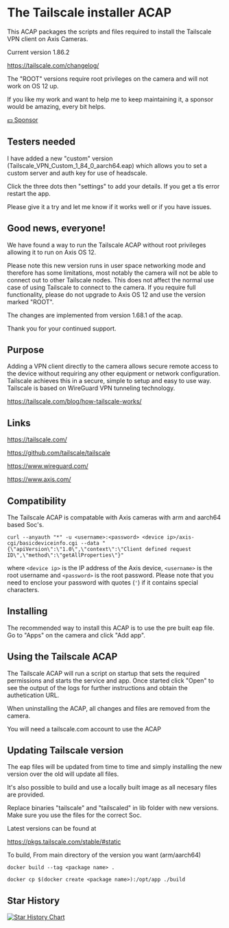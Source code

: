 # The Tailscale installer ACAP

This ACAP packages the scripts and files required to install the Tailscale VPN client on Axis Cameras.

Current version 1.86.2

https://tailscale.com/changelog/

The "ROOT" versions require root privileges on the camera and will not work on OS 12 up.

If you like my work and want to help me to keep maintaining it, a sponsor would be amazing, every bit helps.

[:dollar: Sponsor](https://github.com/sponsors/Mo3he)

## Testers needed

I have added a new "custom" version (Tailscale_VPN_Custom_1_84_0_aarch64.eap) which allows you to set a custom server and auth key for use of headscale.

Click the three dots then "settings" to add your details.
If you get a tls error restart the app.

Please give it a try and let me know if it works well or if you have issues.

## Good news, everyone!

We have found a way to run the Tailscale ACAP without root privileges allowing it to run on Axis OS 12.

Please note this new version runs in user space networking mode and therefore has some limitations, most notably the camera will not be able to connect out to other Tailscale nodes.
This does not affect the normal use case of using Tailscale to connect to the camera.
If you require full functionality, please do not upgrade to Axis OS 12 and use the version marked "ROOT".

The changes are implemented from version 1.68.1 of the acap.

Thank you for your continued support.

## Purpose

Adding a VPN client directly to the camera allows secure remote access to the device without requiring any other equipment or network configuration.
Tailscale achieves this in a secure, simple to setup and easy to use way.
Tailscale is based on WireGuard VPN tunneling technology.

https://tailscale.com/blog/how-tailscale-works/

## Links

https://tailscale.com/

https://github.com/tailscale/tailscale 

https://www.wireguard.com/

https://www.axis.com/

## Compatibility

The Tailscale ACAP is compatable with Axis cameras with arm and aarch64 based Soc's.

```
curl --anyauth "*" -u <username>:<password> <device ip>/axis-cgi/basicdeviceinfo.cgi --data "{\"apiVersion\":\"1.0\",\"context\":\"Client defined request ID\",\"method\":\"getAllProperties\"}"
```

where `<device ip>` is the IP address of the Axis device, `<username>` is the root username and `<password>` is the root password. Please
note that you need to enclose your password with quotes (`'`) if it contains special characters.

## Installing

The recommended way to install this ACAP is to use the pre built eap file.
Go to "Apps" on the camera and click "Add app".


## Using the Tailscale ACAP

The Tailscale ACAP will run a script on startup that sets the required permissions and starts the service and app.
Once started click "Open" to see the output of the logs for further instructions and obtain the authetication URL.

When uninstalling the ACAP, all changes and files are removed from the camera.

You will need a tailscale.com account to use the ACAP

## Updating Tailscale version

The eap files will be updated from time to time and simply installing the new version over the old will update all files.

It's also possible to build and use a locally built image as all necesary files are provided.

Replace binaries "tailscale" and "tailscaled" in lib folder with new versions.
Make sure you use the files for the correct Soc.

Latest versions can be found at 

https://pkgs.tailscale.com/stable/#static


To build, 
From main directory of the version you want (arm/aarch64)

```
docker build --tag <package name> . 
```
```
docker cp $(docker create <package name>):/opt/app ./build 
```


## Star History

[![Star History Chart](https://api.star-history.com/svg?repos=Mo3he/Axis_Cam_Tailscale&type=Date)](https://www.star-history.com/#Mo3he/Axis_Cam_Tailscale&Date)


